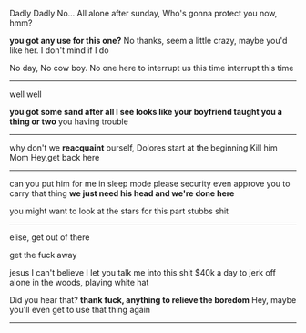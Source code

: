 Dadly Dadly
No...
All alone after sunday, Who's gonna protect you now, hmm?

**you got any use for this one?**
No thanks, seem a little crazy, maybe you'd like her. I don't mind if I do

No day, No cow boy. No one here to interrupt us this time
interrupt this time

---

well well

**you got some sand after all I see
looks like your boyfriend taught you a thing or two**
you having trouble

---

why don't we **reacquaint** ourself, Dolores start at the beginning
Kill him
Mom
Hey,get back here

---

can you put him for me in sleep mode please
security even approve you to carry that thing
**we just need his head and we're done here**

you might want to look at the stars for this part
stubbs
shit

---

elise, get out of there

get the fuck away

jesus I can't believe I let you talk me into this shit
\$40k a day to jerk off alone in the woods, playing white hat

Did you hear that?
**thank fuck, anything to relieve the boredom**
Hey, maybe you'll even get to use that thing again

---
